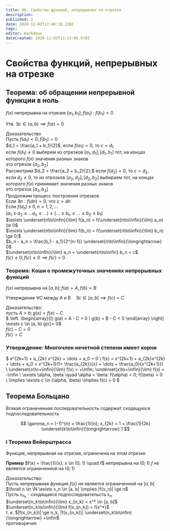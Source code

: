 ```yaml
---
title: 08. Свойства функций, непрерывных на отрезке
description: 
published: 1
date: 2020-12-02T17:40:16.230Z
tags: 
editor: markdown
dateCreated: 2020-11-03T13:13:06.678Z
---
```


# Свойства функций, непрерывных на отрезке

## Теорема: об обращении непрерывной функции в ноль

$f(x)$ непрерывна на отрезке $[a_1, b_1]; f(a_1) \cdot f(b_1) < 0$

Утв. $\exists c \in (a, b) \implies f(a) = 0$

Доказательство\
Пусть $f(a_1) < 0; f(b_1) > 0$\
$d_1 = \frac{a_1 + b_1}{2}$, если $f(\alpha_1) = 0$, то $c = d_1$\
если $f(d_1) \not= 0$ выберем из отрезков $[a_1, d_1], [d_1, b_1]$ тот, на концах которого $f(x)$ значения разных знаков\
это отрезок $[a_2, b_2]$\
Рассмотрим $d_2 = \frac{a_2 + b_2}{2};$ если $f(d_2) = 0$, то $c = d_2$,\
если $d_2 \not= 0$, то из отрозков $[a_2, d_2], [d_2, b_2]$ выбираем тот, на концах которого $f(x)$ принимает значения разных знаков\
это отрезок $[a_3, b_3]$\
Продолжим процесс построения отрезков \
Если $\exists n: f(dn) = 0$, что $c=dn$\
Если $f(d_n) \pm 0, n = 1, 2, \dots$\
$(a_1 \le a_2 \le \dots a_n \le \dots) \le (\dots \le b_n \le \dots \le b_2 \le b_1)$\
$\exists \underset{n\to\infin}{\lim} f(a_n) = f(\underset{n\to\infin}{\lim} a_n) \le 0$\
$\exists \underset{n\to\infin}{\lim} f(b_n) = f(\underset{n\to\infin}{\lim} b_n) \ge 0;$\
$b_n - a_n = \frac{b_1 - a_1}{2^{n-1}} \underset{n\to\infin}{\longrightarrow} 0$\
$\underset{n\to\infin}{\lim} a_n = \underset{n\to\infin} b_n = c$\
$f(c) \le 0; f(c) \ge 0 \implies f(c) = 0$

### Теорема: Коши о промежуточных значениях непрерывных функций

$f(x)$ непрерывна на $[a, b]; f(a) = A, f(b) = B$

Утверждение $\forall C$ между $A$ и $B \quad \exists c \in [a, b] \implies f(c) = C$

Доказательство:\
пусть $A > b; g(x) = f(x) - C$\
$
\left.
    \begin{array}{l}
        g(a) = A - C > 0 \\
        g(b) = B - C < 0
    \end{array}
\right\} \exists c \in (a, b) g(c)= 0$\
$f(c) - C = 0$\
$f(c) = C$

### Утверждение: Многочлен нечетной степени имеет корни

$
x^{2k+1} + a_{2k} x^{2k} + \dots + a_0 = 0 \\
f(x) = x^{2k+1} + a_{2k}x^{2k} + \dots + a_0 = x^{2k+1}(1+ \frac{a_{2k}}{x} + \dots + \frac{a_0}{x^{2k+1}}) \\
\underset{x\to+\infin}{\lim} f(x) = +\infin; \underset{x\to+\infin}{\lim} f(x) = -\infin \\
\exists \alpha, \beta \quad \alpha < \beta: f(\alpha) < 0; f(\beta) > 0 \\
\implies \exists c \in (\alpha, \beta) \implies f(c) = 0
$

## Теорема Больцано
Всякая ограниченная последовательность содержит сходящуюся подпоследовательность

$$
\gamma_n = (-1)^{n} + \frac{1}{n}; x_{2k} = 1 + \frac{1}{2k} \underset{k\to\infin}{\longrightarrow} 1
$$

### I Теорема Вейерштрасса
Функция, непрерывная на отрезке, ограничена на этом отрезке

**Пример** $f(x) = \frac{1}{x}; x \in (0; 1) \quad f$ непрерывна на $(0; 1). f$ не является ограниченной на $(0; 1)$

Доказательство:\
Пусть непрерывная функция $f(x)$ не является ограниченной на $[a, b]$\
$\forall n \in \N \exists x_n \in [a, b] \implies |f(x_n)| \ge n$\
Пусть $x_{n_k}$ - сходящаяся подпоследовательсть $x_n$\
$\underset{n_k\to\infin}{\lim} x_{n_k} = x^* \in [a, b]$\
$\underset{n_k\to\infin}{\lim} f(x_{n_k}) = f(x^*)$\
т. к. $|f(x_{n_k})| \ge n_k, |f(x_{n_k})| \underset{n_k\to\infin}{\longrightarrow} +\infin$\
противоречие

